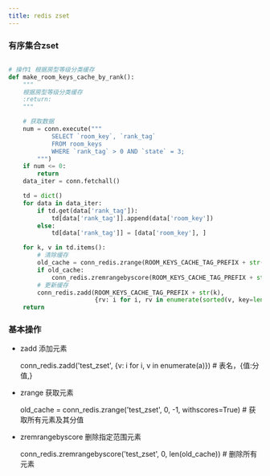 ```yaml
---
title: redis zset
---
```


### 有序集合zset
```python

# 操作1 根据房型等级分类缓存
def make_room_keys_cache_by_rank():
    """
    根据房型等级分类缓存
    :return:
    """

    # 获取数据
    num = conn.execute("""
            SELECT `room_key`, `rank_tag`
            FROM room_keys
            WHERE `rank_tag` > 0 AND `state` = 3;
        """)
    if num <= 0:
        return
    data_iter = conn.fetchall()

    td = dict()
    for data in data_iter:
        if td.get(data['rank_tag']):
            td[data['rank_tag']].append(data['room_key'])
        else:
            td[data['rank_tag']] = [data['room_key'], ]

    for k, v in td.items():
        # 清除缓存
        old_cache = conn_redis.zrange(ROOM_KEYS_CACHE_TAG_PREFIX + str(k), 0, -1)
        if old_cache:
            conn_redis.zremrangebyscore(ROOM_KEYS_CACHE_TAG_PREFIX + str(k), 0, len(old_cache))
        # 更新缓存
        conn_redis.zadd(ROOM_KEYS_CACHE_TAG_PREFIX + str(k),
                        {rv: i for i, rv in enumerate(sorted(v, key=len, reverse=True))})
    return
```

### 基本操作
- zadd 添加元素
    
    
    conn_redis.zadd('test_zset', {v: i for i, v in enumerate(a)})   # 表名，{值:分值,}

- zrange 获取元素
    
    
    old_cache = conn_redis.zrange('test_zset', 0, -1, withscores=True)  # 获取所有元素及其分值
    
- zremrangebyscore 删除指定范围元素    


    conn_redis.zremrangebyscore('test_zset', 0, len(old_cache))     # 删除所有元素 
    
    